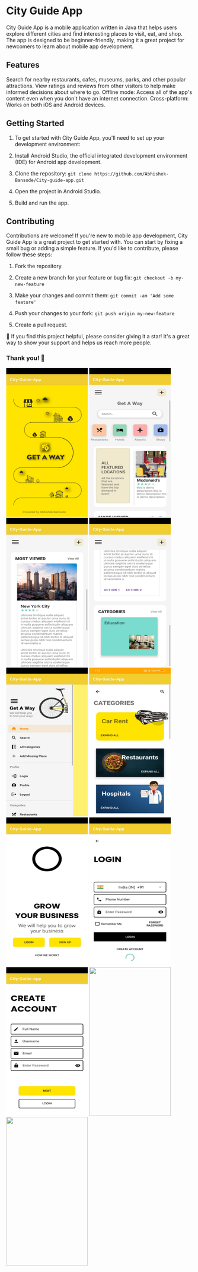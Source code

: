 # City Guide App
City Guide App is a mobile application written in Java that helps users explore different cities and find interesting places to visit, eat, and shop. The app is designed to be beginner-friendly, making it a great project for newcomers to learn about mobile app development.

## Features
Search for nearby restaurants, cafes, museums, parks, and other popular attractions.
View ratings and reviews from other visitors to help make informed decisions about where to go.
Offline mode: Access all of the app's content even when you don't have an internet connection.
Cross-platform: Works on both iOS and Android devices.

## Getting Started
1. To get started with City Guide App, you'll need to set up your development environment:

2. Install Android Studio, the official integrated development environment (IDE) for Android app development.

3. Clone the repository:
`git clone https://github.com/Abhishek-Bansode/City-guide-app.git`

4. Open the project in Android Studio.

5. Build and run the app.

## Contributing
Contributions are welcome! If you're new to mobile app development, City Guide App is a great project to get started with. You can start by fixing a small bug or adding a simple feature. If you'd like to contribute, please follow these steps:

1. Fork the repository.

2. Create a new branch for your feature or bug fix:
`git checkout -b my-new-feature`

3. Make your changes and commit them:
`git commit -am 'Add some feature'`

4. Push your changes to your fork:
`git push origin my-new-feature`

5. Create a pull request.

🌟 If you find this project helpful, please consider giving it a star! It's a great way to show your support and helps us reach more people. 
### Thank you! 🙌



<p float="left">
<img src="https://raw.githubusercontent.com/Abhishek-Bansode/City-guide-app/a06a9cd399c032ec570b092d743484399fd68cbd/assets/1.jpeg" width="220" height="400" />
 
<img src="https://raw.githubusercontent.com/Abhishek-Bansode/City-guide-app/a06a9cd399c032ec570b092d743484399fd68cbd/assets/2.jpeg" width="220" height="400" />

<img src="https://raw.githubusercontent.com/Abhishek-Bansode/City-guide-app/a06a9cd399c032ec570b092d743484399fd68cbd/assets/3.jpeg" width="220" height="400" />

<img src="https://raw.githubusercontent.com/Abhishek-Bansode/City-guide-app/a06a9cd399c032ec570b092d743484399fd68cbd/assets/4.jpeg" width="220" height="400" />

<img src="https://raw.githubusercontent.com/Abhishek-Bansode/City-guide-app/a06a9cd399c032ec570b092d743484399fd68cbd/assets/5.jpeg" width="220" height="400" />

<img src="https://raw.githubusercontent.com/Abhishek-Bansode/City-guide-app/a06a9cd399c032ec570b092d743484399fd68cbd/assets/6.jpeg" width="220" height="400" />

<img src="https://raw.githubusercontent.com/Abhishek-Bansode/City-guide-app/a06a9cd399c032ec570b092d743484399fd68cbd/assets/7.jpeg" width="220" height="400" />

<img src="https://raw.githubusercontent.com/Abhishek-Bansode/City-guide-app/a06a9cd399c032ec570b092d743484399fd68cbd/assets/8.jpeg" width="220" height="400" />

<img src="https://raw.githubusercontent.com/Abhishek-Bansode/City-guide-app/a06a9cd399c032ec570b092d743484399fd68cbd/assets/9.jpeg" width="220" height="400" />

<img src="https://user-images.githubusercontent.com/72120614/101860190-1ad49b80-3b22-11eb-9b70-bf8f3ad010f6.png" width="220" height="400" />

<img src="https://user-images.githubusercontent.com/72120614/101860198-1f00b900-3b22-11eb-9e14-3b1b316b8c0d.png" width="220" height="400" />

</p>


